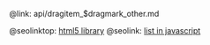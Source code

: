 @link: api/dragitem_$dragmark_other.md

@seolinktop: [html5 library](https://webix.com)
@seolink: [list in javascript](https://webix.com/widget/list/)